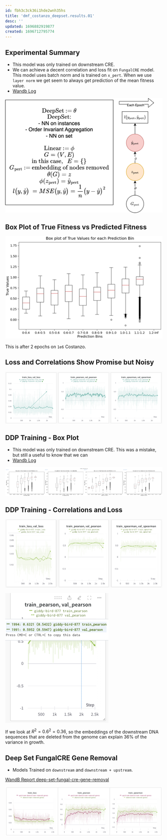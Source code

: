 ```yaml
---
id: fbh3c3ck36i1hde2wnh35hs
title: 'dmf_costanzo_deepset.results.01'
desc: ''
updated: 1696882919877
created: 1696712795774
---
```

## Experimental Summary

- This model was only trained on downstream CRE.
- We can achieve a decent correlation and loss fit on `FungalCRE` model. This model uses batch norm and is trained on `x_pert`. When we use `layer norm` we get seem to always get prediction of the mean fitness value.
- [Wandb Log](https://wandb.ai/zhao-group/torchcell/groups/2482163_782109b6f2cffa508d6a1628f03256f0a43419a5628b43a0731e2daeea0c9e13/workspace?workspace=user-mjvolk3)

![](./assets/drawio/model-gene-removal.drawio.png)

## Box Plot of True Fitness vs Predicted Fitness

![](./assets/images/experiments.dmf_costanzo_deepset.results.01.md.box-plot-of-true-fitness-vs-predicted-fitness-2482163_782109b6f2cffa508d6a1628f03256f0a43419a5628b43a0731e2daeea0c9e13.png)

This is after 2 epochs on `1e6` Costanzo.

## Loss and Correlations Show Promise but Noisy

![](./assets/images/experiments.dmf_costanzo_deepset.results.01.md.loss-and-correlations-show-promise-but-noisy-2482163_782109b6f2cffa508d6a1628f03256f0a43419a5628b43a0731e2daeea0c9e13.png)

## DDP Training - Box Plot

- This model was only trained on downstream CRE. This was a mistake, but still a useful to know that we can
- [Wandb Log](https://wandb.ai/zhao-group/torchcell/groups/2485154_3a9c9fca115f0281903cb1ce7b7b251e435c463d1c7785fae1be751d32040c4b/workspace?workspace=user-mjvolk3)

![](./assets/images/experiments.dmf_costanzo_deepset.results.01.md.box-plots-2485154_3a9c9fca115f0281903cb1ce7b7b251e435c463d1c7785fae1be751d32040c4b.png)

## DDP Training - Correlations and Loss

![](./assets/images/experiments.dmf_costanzo_deepset.results.01.md.correlations-and-loss-2485154_3a9c9fca115f0281903cb1ce7b7b251e435c463d1c7785fae1be751d32040c4b.png)

![](./assets/images/experiments.dmf_costanzo_deepset.results.01.md.variance-explained-2485154_3a9c9fca115f0281903cb1ce7b7b251e435c463d1c7785fae1be751d32040c4b.png)

If we look at $R^2 = 0.6^2 = 0.36$, so the embeddings of the downstream DNA sequences that are deleted from the genome can explain $36\%$ of the variance in growth.

## Deep Set FungalCRE Gene Removal

- Models Trained on `downstream` and `downstream + upstream`.

[WandB Report deep-set-fungal-cre-gene-removal](https://wandb.ai/zhao-group/torchcell/reports/Deep-Set-FungalCRE-Removed-Genes--Vmlldzo1NjI2MTc2)

![](./assets/images/experiments.dmf_costanzo_deepset.results.01.md.deep-set-fungal-cre-gene-removal.png)
